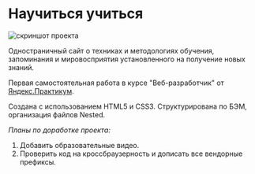 # Научиться учиться

![скриншот проекта](https://ibb.co/C0SJ0vL)

Одностраничный сайт о техниках и методологиях обучения, запоминания и мировосприятия установленного на получение новых знаний.  

Первая самостоятельная работа в курсе "Веб-разработчик" от [Яндекс.Практикум](https://praktikum.yandex.ru/web/?utm_source=google&utm_medium=cpc&utm_campaign=Google_Search_DS_Smart&utm_content=%7Badgroupid%7D&utm_term=%7Bkeyword%7D&gclid=EAIaIQobChMIufz4yPqv7wIVgu5RCh2kqgeNEAAYASAAEgL79PD_BwE).

Создана с использованием HTML5 и CSS3. Структурирована по БЭМ, организация файлов Nested. 

_Планы по доработке проекта:_
1. Добавить образовательные видео.
2. Проверить код на кроссбраузерность и дописать все вендорные префиксы.


